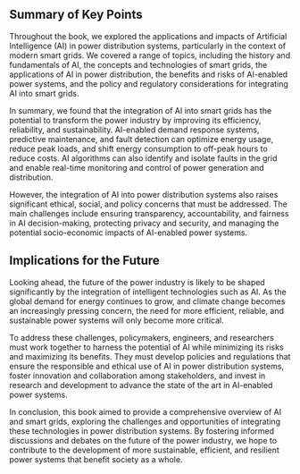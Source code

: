 
Summary of Key Points
---------------------

Throughout the book, we explored the applications and impacts of Artificial Intelligence (AI) in power distribution systems, particularly in the context of modern smart grids. We covered a range of topics, including the history and fundamentals of AI, the concepts and technologies of smart grids, the applications of AI in power distribution, the benefits and risks of AI-enabled power systems, and the policy and regulatory considerations for integrating AI into smart grids.

In summary, we found that the integration of AI into smart grids has the potential to transform the power industry by improving its efficiency, reliability, and sustainability. AI-enabled demand response systems, predictive maintenance, and fault detection can optimize energy usage, reduce peak loads, and shift energy consumption to off-peak hours to reduce costs. AI algorithms can also identify and isolate faults in the grid and enable real-time monitoring and control of power generation and distribution.

However, the integration of AI into power distribution systems also raises significant ethical, social, and policy concerns that must be addressed. The main challenges include ensuring transparency, accountability, and fairness in AI decision-making, protecting privacy and security, and managing the potential socio-economic impacts of AI-enabled power systems.

Implications for the Future
---------------------------

Looking ahead, the future of the power industry is likely to be shaped significantly by the integration of intelligent technologies such as AI. As the global demand for energy continues to grow, and climate change becomes an increasingly pressing concern, the need for more efficient, reliable, and sustainable power systems will only become more critical.

To address these challenges, policymakers, engineers, and researchers must work together to harness the potential of AI while minimizing its risks and maximizing its benefits. They must develop policies and regulations that ensure the responsible and ethical use of AI in power distribution systems, foster innovation and collaboration among stakeholders, and invest in research and development to advance the state of the art in AI-enabled power systems.

In conclusion, this book aimed to provide a comprehensive overview of AI and smart grids, exploring the challenges and opportunities of integrating these technologies in power distribution systems. By fostering informed discussions and debates on the future of the power industry, we hope to contribute to the development of more sustainable, efficient, and resilient power systems that benefit society as a whole.